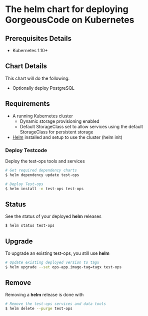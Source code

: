# The helm chart for deploying GorgeousCode on Kubernetes

## Prerequisites Details

* Kubernetes 1.10+

## Chart Details
This chart will do the following:

* Optionally deploy PostgreSQL

## Requirements
- A running Kubernetes cluster
  - Dynamic storage provisioning enabled
  - Default StorageClass set to allow services using the default StorageClass for persistent storage
- [Helm](https://helm.sh/) installed and setup to use the cluster (helm init)


### Deploy Testcode
Deploy the test-ops tools and services
```bash
# Get required dependency charts
$ helm dependency update test-ops

# Deploy Test-ops
$ helm install -n test-ops test-ops
```

## Status
See the status of your deployed **helm** releases
```bash
$ helm status test-ops
```

## Upgrade
To upgrade an existing test-ops, you still use **helm**
```bash
# Update existing deployed version to tagx
$ helm upgrade --set ops-app.image-tag=tagx test-ops
```

## Remove
Removing a **helm** release is done with
```bash
# Remove the test-ops services and data tools
$ helm delete --purge test-ops

```
